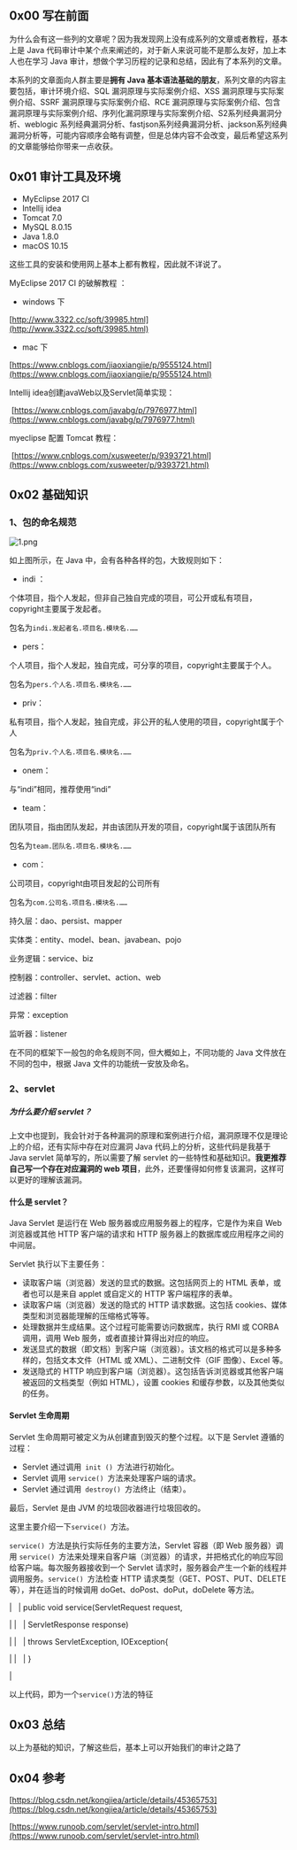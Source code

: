 ## 0x00 写在前面

为什么会有这一些列的文章呢？因为我发现网上没有成系列的文章或者教程，基本上是 Java 代码审计中某个点来阐述的，对于新人来说可能不是那么友好，加上本人也在学习 Java 审计，想做个学习历程的记录和总结，因此有了本系列的文章。

本系列的文章面向人群主要是**拥有 Java 基本语法基础的朋友**，系列文章的内容主要包括，审计环境介绍、SQL 漏洞原理与实际案例介绍、XSS 漏洞原理与实际案例介绍、SSRF 漏洞原理与实际案例介绍、RCE 漏洞原理与实际案例介绍、包含漏洞原理与实际案例介绍、序列化漏洞原理与实际案例介绍、S2系列经典漏洞分析、weblogic 系列经典漏洞分析、fastjson系列经典漏洞分析、jackson系列经典漏洞分析等，可能内容顺序会略有调整，但是总体内容不会改变，最后希望这系列的文章能够给你带来一点收获。

## 0x01 审计工具及环境

*   MyEclipse 2017 CI
*   Intellij idea
*   Tomcat 7.0
*   MySQL 8.0.15
*   Java 1.8.0
*   macOS 10.15

这些工具的安装和使用网上基本上都有教程，因此就不详说了。

MyEclipse 2017 CI 的破解教程 ：

*   windows 下

[http://www.3322.cc/soft/39985.html](http://www.3322.cc/soft/39985.html)

*   mac 下

[https://www.cnblogs.com/jiaoxiangjie/p/9555124.html](https://www.cnblogs.com/jiaoxiangjie/p/9555124.html)

Intellij idea创建javaWeb以及Servlet简单实现：

​ [https://www.cnblogs.com/javabg/p/7976977.html](https://www.cnblogs.com/javabg/p/7976977.html)

myeclipse 配置 Tomcat 教程：

​ [https://www.cnblogs.com/xusweeter/p/9393721.html](https://www.cnblogs.com/xusweeter/p/9393721.html)

## 0x02 基础知识

### 1、包的命名规范

![1.png](https://www.cnpanda.net/usr/uploads/2019/11/3036697678.png "1.png")

如上图所示，在 Java 中，会有各种各样的包，大致规则如下：

*   indi ：

个体项目，指个人发起，但非自己独自完成的项目，可公开或私有项目，copyright主要属于发起者。

包名为`indi.发起者名.项目名.模块名.……`

*   pers：

个人项目，指个人发起，独自完成，可分享的项目，copyright主要属于个人。

包名为`pers.个人名.项目名.模块名.……`

*   priv：

私有项目，指个人发起，独自完成，非公开的私人使用的项目，copyright属于个人

包名为`priv.个人名.项目名.模块名.……`

*   onem：

与“indi”相同，推荐使用“indi”

*   team：

团队项目，指由团队发起，并由该团队开发的项目，copyright属于该团队所有

包名为`team.团队名.项目名.模块名.……`

*   com：

公司项目，copyright由项目发起的公司所有

包名为`com.公司名.项目名.模块名.……`

持久层：dao、persist、mapper

实体类：entity、model、bean、javabean、pojo

业务逻辑：service、biz

控制器：controller、servlet、action、web

过滤器：filter

异常：exception

监听器：listener

在不同的框架下一般包的命名规则不同，但大概如上，不同功能的 Java 文件放在不同的包中，根据 Java 文件的功能统一安放及命名。

### 2、servlet

##### 为什么要介绍 servlet？

上文中也提到，我会针对于各种漏洞的原理和案例进行介绍，漏洞原理不仅是理论上的介绍，还有实际中存在对应漏洞 Java 代码上的分析，这些代码是我基于 Java servlet 简单写的，所以需要了解 servlet 的一些特性和基础知识。**我更推荐自己写一个存在对应漏洞的 web 项目**，此外，还要懂得如何修复该漏洞，这样可以更好的理解该漏洞。

#### 什么是 servlet？

Java Servlet 是运行在 Web 服务器或应用服务器上的程序，它是作为来自 Web 浏览器或其他 HTTP 客户端的请求和 HTTP 服务器上的数据库或应用程序之间的中间层。

Servlet 执行以下主要任务：

*   读取客户端（浏览器）发送的显式的数据。这包括网页上的 HTML 表单，或者也可以是来自 applet 或自定义的 HTTP 客户端程序的表单。
*   读取客户端（浏览器）发送的隐式的 HTTP 请求数据。这包括 cookies、媒体类型和浏览器能理解的压缩格式等等。
*   处理数据并生成结果。这个过程可能需要访问数据库，执行 RMI 或 CORBA 调用，调用 Web 服务，或者直接计算得出对应的响应。
*   发送显式的数据（即文档）到客户端（浏览器）。该文档的格式可以是多种多样的，包括文本文件（HTML 或 XML）、二进制文件（GIF 图像）、Excel 等。
*   发送隐式的 HTTP 响应到客户端（浏览器）。这包括告诉浏览器或其他客户端被返回的文档类型（例如 HTML），设置 cookies 和缓存参数，以及其他类似的任务。

#### Servlet 生命周期

Servlet 生命周期可被定义为从创建直到毁灭的整个过程。以下是 Servlet 遵循的过程：

*   Servlet 通过调用` init () `方法进行初始化。
*   Servlet 调用 `service() `方法来处理客户端的请求。
*   Servlet 通过调用` destroy() `方法终止（结束）。

最后，Servlet 是由 JVM 的垃圾回收器进行垃圾回收的。

这里主要介绍一下`service() `方法。

`service() `方法是执行实际任务的主要方法，Servlet 容器（即 Web 服务器）调用 `service() `方法来处理来自客户端（浏览器）的请求，并把格式化的响应写回给客户端。每次服务器接收到一个 Servlet 请求时，服务器会产生一个新的线程并调用服务。`service() `方法检查 HTTP 请求类型（GET、POST、PUT、DELETE 等），并在适当的时候调用 doGet、doPost、doPut，doDelete 等方法。

|   | 
 public void service(ServletRequest request,

 |
|   | 
 ServletResponse response)

 |
|   | 
 throws ServletException, IOException{

 |
|   | 
 }

 |

以上代码，即为一个`service()`方法的特征

## 0x03 总结

以上为基础的知识，了解这些后，基本上可以开始我们的审计之路了

## 0x04 参考

[https://blog.csdn.net/kongjiea/article/details/45365753](https://blog.csdn.net/kongjiea/article/details/45365753)

[https://www.runoob.com/servlet/servlet-intro.html](https://www.runoob.com/servlet/servlet-intro.html)

